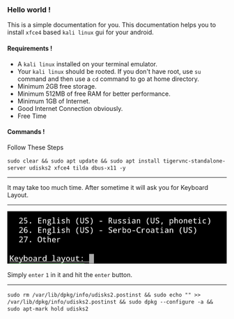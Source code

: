### Hello world !
This is a simple documentation for you.
This documentation helps you to install `xfce4` based ``kali linux`` gui for your android.

#### Requirements !
* A `kali linux` installed on your terminal emulator.
* Your `kali linux` should be rooted. If you don't have root, use `su` command and then use a `cd` command to go at home directory.
* Minimum 2GB free storage.
* Minimum 512MB of free RAM for better performance.
* Minimum 1GB of Internet.
* Good Internet Connection obviously.
* Free Time

#### Commands !

Follow These Steps

```shell
sudo clear && sudo apt update && sudo apt install tigervnc-standalone-server udisks2 xfce4 tilda dbus-x11 -y
```
<hr />
It may take too much time.
After sometime it will ask you for Keyboard Layout.
<hr />
<img src="assets/keyboard-layout.jpg">

Simply `enter` `1` in it and hit the `enter` button.

<hr />

``` shell
sudo rm /var/lib/dpkg/info/udisks2.postinst && sudo echo "" >> /var/lib/dpkg/info/udisks2.postinst && sudo dpkg --configure -a && sudo apt-mark hold udisks2
```